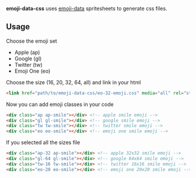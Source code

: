 **emoji-data-css** uses [emoji-data](https://github.com/iamcal/emoji-data) spritesheets to generate css files.

## Usage

Choose the emoji set

- Apple (ap)
- Google (gl)
- Twitter (tw)
- Emoji One (eo)

Choose the size (16, 20, 32, 64, all) and link in your html

```html
<link href="path/to/emoji-data-css/eo-32-emoji.css" media="all" rel="stylesheet" />  <!-- this links to emoji one 32x32 css -->
```

Now you can add emoji classes in your code

```html
<div class="ap ap-smile"></div> <!-- apple smile emoji -->
<div class="gl gl-smile"></div> <!-- google smile emoji -->
<div class="tw tw-smile"></div> <!-- twitter smile emoji -->
<div class="eo eo-smile"></div> <!-- emoji one smile emoji -->
```

If you selected all the sizes file

```html
<div class="ap-32 ap-smile"></div> <!-- apple 32x32 smile emoji -->
<div class="gl-64 gl-smile"></div> <!-- google 64x64 smile emoji -->
<div class="tw-16 tw-smile"></div> <!-- twitter 16x16 smile emoji -->
<div class="eo-20 eo-smile"></div> <!-- emoji one 20x20 smile emoji -->
```
